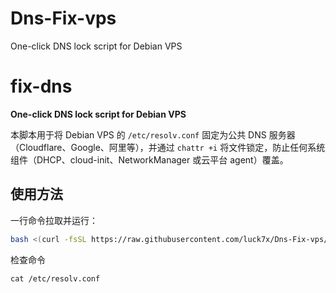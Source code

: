# Dns-Fix-vps
One-click DNS lock script for Debian VPS
# fix-dns

**One-click DNS lock script for Debian VPS**

本脚本用于将 Debian VPS 的 `/etc/resolv.conf` 固定为公共 DNS 服务器（Cloudflare、Google、阿里等），并通过 `chattr +i` 将文件锁定，防止任何系统组件（DHCP、cloud-init、NetworkManager 或云平台 agent）覆盖。

## 使用方法

一行命令拉取并运行：

```bash
bash <(curl -fsSL https://raw.githubusercontent.com/luck7x/Dns-Fix-vps/main/fix_dns.sh)

```
检查命令
```
cat /etc/resolv.conf
```
